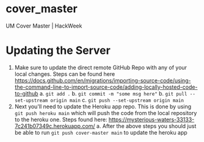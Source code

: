 # cover_master
UM Cover Master | HackWeek


# Updating the Server 

1. Make sure to update the direct remote GitHub Repo with any of your local changes. Steps can be found here https://docs.github.com/en/migrations/importing-source-code/using-the-command-line-to-import-source-code/adding-locally-hosted-code-to-github
  a. `git add .`
  b. `git commit -m "some msg here"`
  b. `git pull --set-upstream origin main`
  c. `git push --set-upstream origin main`
2. Next you'll need to update the Heroku app repo. This is done by using `git push heroku main` which will push the code from the local repository to the heroku one. Steps found here: https://mysterious-waters-33133-7c241b07349c.herokuapp.com/
  a. After the above steps you should just be able to run `git push cover-master main` to update the heroku app
